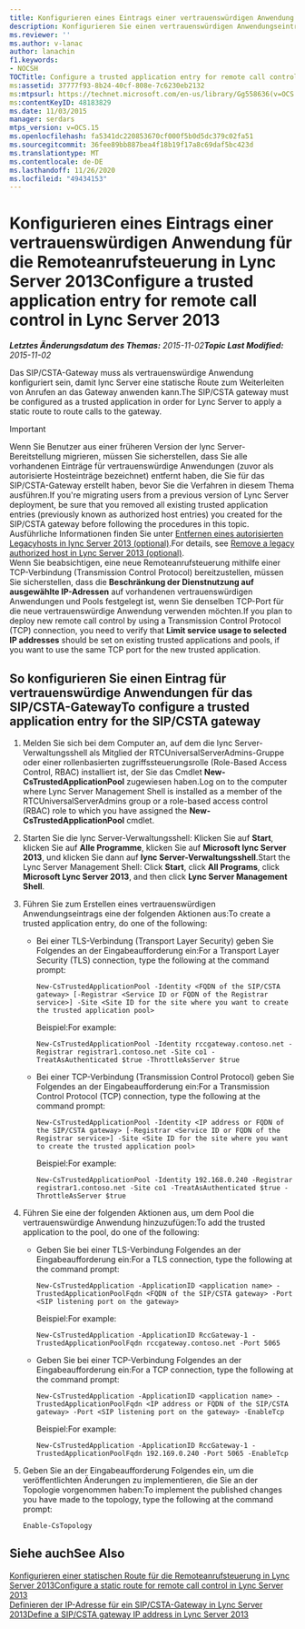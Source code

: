 ```yaml
---
title: Konfigurieren eines Eintrags einer vertrauenswürdigen Anwendung für die Remoteanrufsteuerung
description: Konfigurieren Sie einen vertrauenswürdigen Anwendungseintrag für die Remoteanrufsteuerung.
ms.reviewer: ''
ms.author: v-lanac
author: lanachin
f1.keywords:
- NOCSH
TOCTitle: Configure a trusted application entry for remote call control
ms:assetid: 37777f93-8b24-40cf-808e-7c6230eb2132
ms:mtpsurl: https://technet.microsoft.com/en-us/library/Gg558636(v=OCS.15)
ms:contentKeyID: 48183829
ms.date: 11/03/2015
manager: serdars
mtps_version: v=OCS.15
ms.openlocfilehash: fa5341dc220853670cf000f5b0d5dc379c02fa51
ms.sourcegitcommit: 36fee89bb887bea4f18b19f17a8c69daf5bc423d
ms.translationtype: MT
ms.contentlocale: de-DE
ms.lasthandoff: 11/26/2020
ms.locfileid: "49434153"
---
```

# <a name="configure-a-trusted-application-entry-for-remote-call-control-in-lync-server-2013"></a><span data-ttu-id="3824b-103">Konfigurieren eines Eintrags einer vertrauenswürdigen Anwendung für die Remoteanrufsteuerung in Lync Server 2013</span><span class="sxs-lookup"><span data-stu-id="3824b-103">Configure a trusted application entry for remote call control in Lync Server 2013</span></span>

<div data-xmlns="http://www.w3.org/1999/xhtml">

<div class="topic" data-xmlns="http://www.w3.org/1999/xhtml" data-msxsl="urn:schemas-microsoft-com:xslt" data-cs="https://msdn.microsoft.com/">

<div data-asp="https://msdn2.microsoft.com/asp">



</div>

<div id="mainSection">

<div id="mainBody"><span data-ttu-id="3824b-104">

<span> </span></span><span class="sxs-lookup"><span data-stu-id="3824b-104">

<span> </span></span></span>

<span data-ttu-id="3824b-105">_**Letztes Änderungsdatum des Themas:** 2015-11-02_</span><span class="sxs-lookup"><span data-stu-id="3824b-105">_**Topic Last Modified:** 2015-11-02_</span></span>

<span data-ttu-id="3824b-106">Das SIP/CSTA-Gateway muss als vertrauenswürdige Anwendung konfiguriert sein, damit lync Server eine statische Route zum Weiterleiten von Anrufen an das Gateway anwenden kann.</span><span class="sxs-lookup"><span data-stu-id="3824b-106">The SIP/CSTA gateway must be configured as a trusted application in order for Lync Server to apply a static route to route calls to the gateway.</span></span>

<div>


> [!IMPORTANT]
> <span data-ttu-id="3824b-107">Wenn Sie Benutzer aus einer früheren Version der lync Server-Bereitstellung migrieren, müssen Sie sicherstellen, dass Sie alle vorhandenen Einträge für vertrauenswürdige Anwendungen (zuvor als autorisierte Hosteinträge bezeichnet) entfernt haben, die Sie für das SIP/CSTA-Gateway erstellt haben, bevor Sie die Verfahren in diesem Thema ausführen.</span><span class="sxs-lookup"><span data-stu-id="3824b-107">If you're migrating users from a previous version of Lync Server deployment, be sure that you removed all existing trusted application entries (previously known as authorized host entries) you created for the SIP/CSTA gateway before following the procedures in this topic.</span></span> <span data-ttu-id="3824b-108">Ausführliche Informationen finden Sie unter <A href="lync-server-2013-remove-a-legacy-authorized-host-optional.md">Entfernen eines autorisierten Legacyhosts in lync Server 2013 (optional)</A>.</span><span class="sxs-lookup"><span data-stu-id="3824b-108">For details, see <A href="lync-server-2013-remove-a-legacy-authorized-host-optional.md">Remove a legacy authorized host in Lync Server 2013 (optional)</A>.</span></span><BR><span data-ttu-id="3824b-109">Wenn Sie beabsichtigen, eine neue Remoteanrufsteuerung mithilfe einer TCP-Verbindung (Transmission Control Protocol) bereitzustellen, müssen Sie sicherstellen, dass die <STRONG>Beschränkung der Dienstnutzung auf ausgewählte IP-Adressen</STRONG> auf vorhandenen vertrauenswürdigen Anwendungen und Pools festgelegt ist, wenn Sie denselben TCP-Port für die neue vertrauenswürdige Anwendung verwenden möchten.</span><span class="sxs-lookup"><span data-stu-id="3824b-109">If you plan to deploy new remote call control by using a Transmission Control Protocol (TCP) connection, you need to verify that <STRONG>Limit service usage to selected IP addresses</STRONG> should be set on existing trusted applications and pools, if you want to use the same TCP port for the new trusted application.</span></span>



</div>

<div>

## <a name="to-configure-a-trusted-application-entry-for-the-sipcsta-gateway"></a><span data-ttu-id="3824b-110">So konfigurieren Sie einen Eintrag für vertrauenswürdige Anwendungen für das SIP/CSTA-Gateway</span><span class="sxs-lookup"><span data-stu-id="3824b-110">To configure a trusted application entry for the SIP/CSTA gateway</span></span>

1.  <span data-ttu-id="3824b-111">Melden Sie sich bei dem Computer an, auf dem die lync Server-Verwaltungsshell als Mitglied der RTCUniversalServerAdmins-Gruppe oder einer rollenbasierten zugriffssteuerungsrolle (Role-Based Access Control, RBAC) installiert ist, der Sie das Cmdlet **New-CsTrustedApplicationPool** zugewiesen haben.</span><span class="sxs-lookup"><span data-stu-id="3824b-111">Log on to the computer where Lync Server Management Shell is installed as a member of the RTCUniversalServerAdmins group or a role-based access control (RBAC) role to which you have assigned the **New-CsTrustedApplicationPool** cmdlet.</span></span>

2.  <span data-ttu-id="3824b-112">Starten Sie die lync Server-Verwaltungsshell: Klicken Sie auf **Start**, klicken Sie auf **Alle Programme**, klicken Sie auf **Microsoft lync Server 2013**, und klicken Sie dann auf **lync Server-Verwaltungsshell**.</span><span class="sxs-lookup"><span data-stu-id="3824b-112">Start the Lync Server Management Shell: Click **Start**, click **All Programs**, click **Microsoft Lync Server 2013**, and then click **Lync Server Management Shell**.</span></span>

3.  <span data-ttu-id="3824b-113">Führen Sie zum Erstellen eines vertrauenswürdigen Anwendungseintrags eine der folgenden Aktionen aus:</span><span class="sxs-lookup"><span data-stu-id="3824b-113">To create a trusted application entry, do one of the following:</span></span>
    
      - <span data-ttu-id="3824b-114">Bei einer TLS-Verbindung (Transport Layer Security) geben Sie Folgendes an der Eingabeaufforderung ein:</span><span class="sxs-lookup"><span data-stu-id="3824b-114">For a Transport Layer Security (TLS) connection, type the following at the command prompt:</span></span>
        
            New-CsTrustedApplicationPool -Identity <FQDN of the SIP/CSTA gateway> [-Registrar <Service ID or FQDN of the Registrar service>] -Site <Site ID for the site where you want to create the trusted application pool>
        
        <span data-ttu-id="3824b-115">Beispiel:</span><span class="sxs-lookup"><span data-stu-id="3824b-115">For example:</span></span>
        
            New-CsTrustedApplicationPool -Identity rccgateway.contoso.net -Registrar registrar1.contoso.net -Site co1 -TreatAsAuthenticated $true -ThrottleAsServer $true
    
      - <span data-ttu-id="3824b-116">Bei einer TCP-Verbindung (Transmission Control Protocol) geben Sie Folgendes an der Eingabeaufforderung ein:</span><span class="sxs-lookup"><span data-stu-id="3824b-116">For a Transmission Control Protocol (TCP) connection, type the following at the command prompt:</span></span>
        
            New-CsTrustedApplicationPool -Identity <IP address or FQDN of the SIP/CSTA gateway> [-Registrar <Service ID or FQDN of the Registrar service>] -Site <Site ID for the site where you want to create the trusted application pool>
        
        <span data-ttu-id="3824b-117">Beispiel:</span><span class="sxs-lookup"><span data-stu-id="3824b-117">For example:</span></span>
        
            New-CsTrustedApplicationPool -Identity 192.168.0.240 -Registrar registrar1.contoso.net -Site co1 -TreatAsAuthenticated $true -ThrottleAsServer $true

4.  <span data-ttu-id="3824b-118">Führen Sie eine der folgenden Aktionen aus, um dem Pool die vertrauenswürdige Anwendung hinzuzufügen:</span><span class="sxs-lookup"><span data-stu-id="3824b-118">To add the trusted application to the pool, do one of the following:</span></span>
    
      - <span data-ttu-id="3824b-119">Geben Sie bei einer TLS-Verbindung Folgendes an der Eingabeaufforderung ein:</span><span class="sxs-lookup"><span data-stu-id="3824b-119">For a TLS connection, type the following at the command prompt:</span></span>
        
            New-CsTrustedApplication -ApplicationID <application name> -TrustedApplicationPoolFqdn <FQDN of the SIP/CSTA gateway> -Port <SIP listening port on the gateway>
        
        <span data-ttu-id="3824b-120">Beispiel:</span><span class="sxs-lookup"><span data-stu-id="3824b-120">For example:</span></span>
        
            New-CsTrustedApplication -ApplicationID RccGateway-1 -TrustedApplicationPoolFqdn rccgateway.contoso.net -Port 5065
    
      - <span data-ttu-id="3824b-121">Geben Sie bei einer TCP-Verbindung Folgendes an der Eingabeaufforderung ein:</span><span class="sxs-lookup"><span data-stu-id="3824b-121">For a TCP connection, type the following at the command prompt:</span></span>
        
            New-CsTrustedApplication -ApplicationID <application name> -TrustedApplicationPoolFqdn <IP address or FQDN of the SIP/CSTA gateway> -Port <SIP listening port on the gateway> -EnableTcp
        
        <span data-ttu-id="3824b-122">Beispiel:</span><span class="sxs-lookup"><span data-stu-id="3824b-122">For example:</span></span>
        
            New-CsTrustedApplication -ApplicationID RccGateway-1 -TrustedApplicationPoolFqdn 192.169.0.240 -Port 5065 -EnableTcp

5.  <span data-ttu-id="3824b-123">Geben Sie an der Eingabeaufforderung Folgendes ein, um die veröffentlichten Änderungen zu implementieren, die Sie an der Topologie vorgenommen haben:</span><span class="sxs-lookup"><span data-stu-id="3824b-123">To implement the published changes you have made to the topology, type the following at the command prompt:</span></span>
    
        Enable-CsTopology

</div>

<div>

## <a name="see-also"></a><span data-ttu-id="3824b-124">Siehe auch</span><span class="sxs-lookup"><span data-stu-id="3824b-124">See Also</span></span>


[<span data-ttu-id="3824b-125">Konfigurieren einer statischen Route für die Remoteanrufsteuerung in Lync Server 2013</span><span class="sxs-lookup"><span data-stu-id="3824b-125">Configure a static route for remote call control in Lync Server 2013</span></span>](lync-server-2013-configure-a-static-route-for-remote-call-control.md)  
[<span data-ttu-id="3824b-126">Definieren der IP-Adresse für ein SIP/CSTA-Gateway in Lync Server 2013</span><span class="sxs-lookup"><span data-stu-id="3824b-126">Define a SIP/CSTA gateway IP address in Lync Server 2013</span></span>](lync-server-2013-define-a-sip-csta-gateway-ip-address.md)  
  

<span data-ttu-id="3824b-127"></div>

</div>

<span> </span>

</div>

</div>

</span><span class="sxs-lookup"><span data-stu-id="3824b-127"></div>

</div>

<span> </span>

</div>

</div>

</span></span></div>

